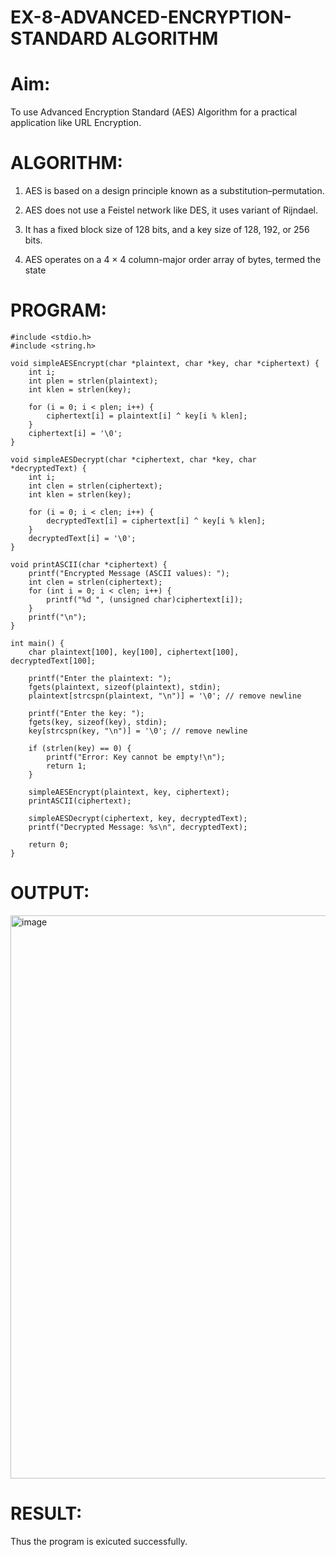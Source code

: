 # EX-8-ADVANCED-ENCRYPTION-STANDARD ALGORITHM
# Aim:
To use Advanced Encryption Standard (AES) Algorithm for a practical application like URL Encryption.

# ALGORITHM:
1. AES is based on a design principle known as a substitution–permutation.

2. AES does not use a Feistel network like DES, it uses variant of Rijndael.

3. It has a fixed block size of 128 bits, and a key size of 128, 192, or 256 bits.

4. AES operates on a 4 × 4 column-major order array of bytes, termed the state
# PROGRAM:
```
#include <stdio.h>
#include <string.h>

void simpleAESEncrypt(char *plaintext, char *key, char *ciphertext) {
    int i;
    int plen = strlen(plaintext);
    int klen = strlen(key);

    for (i = 0; i < plen; i++) {
        ciphertext[i] = plaintext[i] ^ key[i % klen];
    }
    ciphertext[i] = '\0';
}

void simpleAESDecrypt(char *ciphertext, char *key, char *decryptedText) {
    int i;
    int clen = strlen(ciphertext);
    int klen = strlen(key);

    for (i = 0; i < clen; i++) {
        decryptedText[i] = ciphertext[i] ^ key[i % klen];
    }
    decryptedText[i] = '\0';
}

void printASCII(char *ciphertext) {
    printf("Encrypted Message (ASCII values): ");
    int clen = strlen(ciphertext);
    for (int i = 0; i < clen; i++) {
        printf("%d ", (unsigned char)ciphertext[i]);
    }
    printf("\n");
}

int main() {
    char plaintext[100], key[100], ciphertext[100], decryptedText[100];

    printf("Enter the plaintext: ");
    fgets(plaintext, sizeof(plaintext), stdin);
    plaintext[strcspn(plaintext, "\n")] = '\0'; // remove newline

    printf("Enter the key: ");
    fgets(key, sizeof(key), stdin);
    key[strcspn(key, "\n")] = '\0'; // remove newline

    if (strlen(key) == 0) {
        printf("Error: Key cannot be empty!\n");
        return 1;
    }

    simpleAESEncrypt(plaintext, key, ciphertext);
    printASCII(ciphertext);

    simpleAESDecrypt(ciphertext, key, decryptedText);
    printf("Decrypted Message: %s\n", decryptedText);

    return 0;
}

```

# OUTPUT:

<img width="1703" height="901" alt="image" src="https://github.com/user-attachments/assets/9823dc20-76c4-4288-8178-f4ab319f8305" />


# RESULT:
Thus the program is exicuted successfully.


